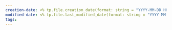 ```yaml
---
creation-date: <% tp.file.creation_date(format: string = "YYYY-MM-DD HH:mm") %>
modified-date: <% tp.file.last_modified_date(format: string = "YYYY-MM-DD HH:mm") %>
tags: 
---
```

	
